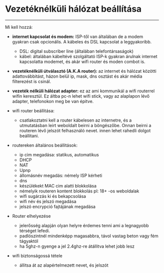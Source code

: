 # Vezetéknélküli hálózat beállítása
---
Mi kell hozzá:
- **internet kapcsolat és modem:** ISP-től van általában de a modem gyakran csak opcionális. A kábeles és DSL kapcsolat a leggyakoribb.
	- DSL: digital subscriber line (általában telefontársaságok)
	- kábel: általában kábeltévé szolgáltató
	ISP-k gyakran árulnak internet kapcsolatta modemet, és akár wifi router és moden combot is.
- **vezetéknélküli útválasztó (A.K.A router):** az internet és hálózat közötti adattovábbitást, házon belül ip, mask, dns osztást és akár média filterezést is csinál.
- **vezeték nélküli hálózat adapter:** ez az ami kommunikál a wifi routerrel wifin keresztül. Ez áltba pc-n lehet wifi stick, vagy az alaplapon lévő adapter, telefonokon meg be van épitve.

- wifi router beállitása:
	- csatlakoztatni kell a router kábelesen az internetre, és a utmutatásban leirt weboldalt beirni a böngészőbe. Onnan beirni a routeren lévő jelszót felhasználó nevet. innen lehet rahedli dolgot beállitani.
- routereken általános beállitások:
	- ip cim megadása: statikus, automatikus
	- DHCP
	- NAT 
	- Upnp 
	- állomásnév megadás: némely ISP kérheti
	- dns
	- készülékekt MAC cim alatti blokkolása
	- némelyik routeren kontent blokkolás pl: 18+ -os weboldalak
	- wifi sugárzás ki és bekapcsolása
	- wifi név és jelszó megadása
	- jelszó encrypció fajtájának megadása
- Router elhelyezése
	- jelerősség alapján olyan helyre érdemes tenni ami a legnagyobb térséget lefedi.
	- padlószintnél mindenképp magasabbra, távol vastag beton vagy fém tágyaktól 
	- ha 5ghz-n gyenge a jel 2.4ghz-re átállitva lehet jobb lesz
- wifi biztonságossá tétele
	- állitsa át az alapértelmezett nevet, és jelszót

